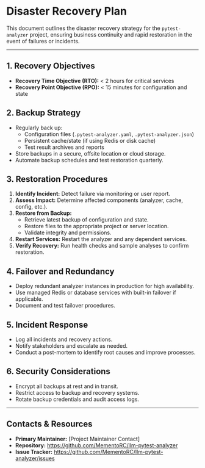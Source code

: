 # Disaster Recovery Plan

This document outlines the disaster recovery strategy for the `pytest-analyzer` project, ensuring business continuity and rapid restoration in the event of failures or incidents.

---

## 1. Recovery Objectives

- **Recovery Time Objective (RTO):** < 2 hours for critical services
- **Recovery Point Objective (RPO):** < 15 minutes for configuration and state

## 2. Backup Strategy

- Regularly back up:
  - Configuration files (`.pytest-analyzer.yaml`, `.pytest-analyzer.json`)
  - Persistent cache/state (if using Redis or disk cache)
  - Test result archives and reports
- Store backups in a secure, offsite location or cloud storage.
- Automate backup schedules and test restoration quarterly.

## 3. Restoration Procedures

1. **Identify Incident:** Detect failure via monitoring or user report.
2. **Assess Impact:** Determine affected components (analyzer, cache, config, etc.).
3. **Restore from Backup:**
   - Retrieve latest backup of configuration and state.
   - Restore files to the appropriate project or server location.
   - Validate integrity and permissions.
4. **Restart Services:** Restart the analyzer and any dependent services.
5. **Verify Recovery:** Run health checks and sample analyses to confirm restoration.

## 4. Failover and Redundancy

- Deploy redundant analyzer instances in production for high availability.
- Use managed Redis or database services with built-in failover if applicable.
- Document and test failover procedures.

## 5. Incident Response

- Log all incidents and recovery actions.
- Notify stakeholders and escalate as needed.
- Conduct a post-mortem to identify root causes and improve processes.

## 6. Security Considerations

- Encrypt all backups at rest and in transit.
- Restrict access to backup and recovery systems.
- Rotate backup credentials and audit access logs.

---

## Contacts & Resources

- **Primary Maintainer:** [Project Maintainer Contact]
- **Repository:** https://github.com/MementoRC/llm-pytest-analyzer
- **Issue Tracker:** https://github.com/MementoRC/llm-pytest-analyzer/issues
